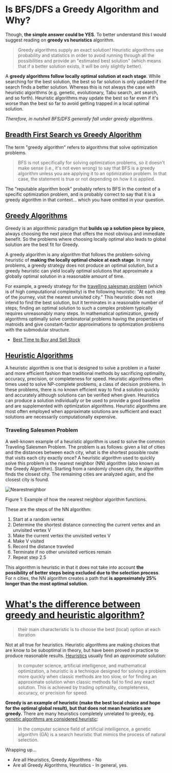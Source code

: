 
# Is BFS/DFS a Greedy Algorithm and Why?
Though, **the simple answer could be YES**. To better understand this I would suggest reading on **greedy vs heuristics** algorithm.
> Greedy algorithms supply an exact solution! Heuristic algorithms use probability and statistics in order to avoid running through all the possibilities and provide an "estimated best solution" (which means that if a better solution exists, it will be only slightly better).

A **greedy algorithms follow locally optimal solution at each stage**. While searching for the best solution, the best so far solution is only updated if the search finds a better solution. Whereas this is not always the case with heuristic algorithms (e.g. genetic, evolutionary, Tabu search, ant search, and so forth). Heuristic algorithms may update the best so far even if it's worse than the best so far to avoid getting trapped in a local optimal solution.

*Therefore, in nutshell BFS/DFS generally fall under greedy algorithms.*

## [Breadth First Search vs Greedy Algorithm](https://stackoverflow.com/questions/62665126/breadth-first-search-vs-greedy-algorithm#:~:text=The%20term%20%22greedy%20algorithm%22%20refers,it%20to%20an%20optimization%20problem.)
The term "greedy algorithm" refers to algorithms that solve optimization problems.

> BFS is not specifically for solving optimization problems, so it doesn't make sense (i.e., it's not even wrong) to say that BFS is a greedy algorithm unless you are applying it to an optimization problem. In that case, the statement is true or not depending on how it is applied.

The "reputable algorithm book" probably refers to BFS in the context of a specific optimization problem, and is probably correct to say that it is a greedy algorithm in that context... which you have omitted in your question.




## [Greedy Algorithms](https://www.geeksforgeeks.org/greedy-algorithms/)
Greedy is an algorithmic paradigm that **builds up a solution piece by piece**, always choosing the next piece that offers the most obvious and immediate benefit. So the problems where choosing locally optimal also leads to global solution are the best fit for Greedy.

A greedy algorithm is any algorithm that follows the problem-solving heuristic of **making the locally optimal choice at each stage**. In many problems, a greedy strategy does not produce an optimal solution, but a greedy heuristic can yield locally optimal solutions that approximate a globally optimal solution in a reasonable amount of time.

For example, a greedy strategy for the [travelling salesman problem](https://en.wikipedia.org/wiki/Greedy_algorithm) (which is of high computational complexity) is the following heuristic: "At each step of the journey, visit the nearest unvisited city." This heuristic does not intend to find the best solution, but it terminates in a reasonable number of steps; finding an optimal solution to such a complex problem typically requires unreasonably many steps. In mathematical optimization, greedy algorithms optimally solve combinatorial problems having the properties of matroids and give constant-factor approximations to optimization problems with the submodular structure.
- [Best Time to Buy and Sell Stock](https://github.com/chienhsiang-hung/Data-Structures-and-Algorithms-in-Python/blob/main/Arrays%20and%20Strings/Best%20Time%20to%20Buy%20and%20Sell%20Stock.py)

## [Heuristic Algorithms](https://optimization.mccormick.northwestern.edu/index.php/Heuristic_algorithms)
A heuristic algorithm is one that is designed to solve a problem in a faster and more efficient fashion than traditional methods by sacrificing optimality, accuracy, precision, or completeness for speed. Heuristic algorithms often times used to solve NP-complete problems, a class of decision problems. In these problems, there is no known efficient way to find a solution quickly and accurately although solutions can be verified when given. Heuristics can produce a solution individually or be used to provide a good baseline and are supplemented with optimization algorithms. Heuristic algorithms are most often employed when approximate solutions are sufficient and exact solutions are necessarily computationally expensive.

### Traveling Salesmen Problem
A well-known example of a heuristic algorithm is used to solve the common Traveling Salesmen Problem. The problem is as follows: given a list of cities and the distances between each city, what is the shortest possible route that visits each city exactly once? A heuristic algorithm used to quickly solve this problem is the nearest neighbor (NN) algorithm (also known as the Greedy Algorithm). Starting from a randomly chosen city, the algorithm finds the closest city. The remaining cities are analyzed again, and the closest city is found.

![Nearestneighbor](https://optimization.mccormick.northwestern.edu/images/2/23/Nearestneighbor.gif)

Figure 1: Example of how the nearest neighbor algorithm functions.

These are the steps of the NN algorithm:

1. Start at a random vertex
2. Determine the shortest distance connecting the current vertex and an unvisited vertex V
3. Make the current vertex the unvisited vertex V
4. Make V visited
5. Record the distance traveled
6. Terminate if no other unvisited vertices remain
7. Repeat step 2.5

This algorithm is heuristic in that it does not take into account **the possibility of better steps being excluded due to the selection process**. For n cities, the NN algorithm creates a path that **is approximately 25% longer than the most optimal solution**.

# [What's the difference between greedy and heuristic algorithm?](https://stackoverflow.com/questions/21537028/whats-the-difference-between-greedy-and-heuristic-algorithm)
> their main characteristic is to choose the best (local) option at each iteration

Not at all true for heuristics. Heuristic algorithms are making choices that are know to be suboptimal in theory, but have been proved in practice to produce reasonable results. [Heuristics](http://en.wikipedia.org/wiki/Heuristic_%28computer_science%29) usually find an _approximate_ solution:

> In computer science, artificial intelligence, and mathematical optimization, a heuristic is a technique designed for solving a problem more quickly when classic methods are too slow, or for finding an approximate solution when classic methods fail to find any exact solution. This is achieved by trading optimality, completeness, accuracy, or precision for speed.

**Greedy is an example of heuristic (make the best local choice and hope for the optimal global result), but that does not mean heuristics are greedy.** There are many heuristics completely unrelated to greedy, eg. [genetic algorithms are considered heuristic](http://en.wikipedia.org/wiki/Genetic_algorithm):

> In the computer science field of artificial intelligence, a genetic algorithm (GA) is a search heuristic that mimics the process of natural selection.

Wrapping up...
-   Are all Heuristics, Greedy Algorithms - No
-   Are all Greedy Algorithms, Heuristics - In general, yes.
